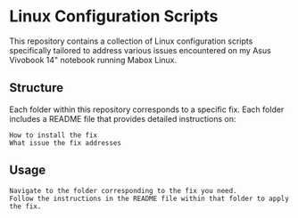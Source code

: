 # Linux Configuration Scripts

This repository contains a collection of Linux configuration scripts 
specifically tailored to address various issues encountered on my Asus Vivobook 14" notebook running Mabox Linux.

## Structure

Each folder within this repository corresponds to a specific fix. Each folder includes a README file that provides detailed instructions on:

    How to install the fix
    What issue the fix addresses

## Usage

    Navigate to the folder corresponding to the fix you need.
    Follow the instructions in the README file within that folder to apply the fix.

